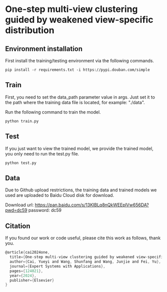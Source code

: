 # One-step multi-view clustering guided by weakened view-specific distribution
## Environment installation
First install the training/testing environment via the following commands.

``
pip install -r requirements.txt -i https://pypi.douban.com/simple
``
## Train
First, you need to set the data_path parameter value in args. Just set it to the path where the training data file is located, for example: "./data".

Run the following command to train the model.

``
python train.py
``
## Test
If you just want to view the trained model, we provide the trained model, you only need to run the test.py file.

``
python test.py
``

## Data
Due to Github upload restrictions, the training data and trained models we used are uploaded to Baidu Cloud disk for download.

Download url:
https://pan.baidu.com/s/13KIBLq8nQkWEEplVw656DA?pwd=dc59 password: dc59
## Citation
If you found our work or code useful, please cite this work as follows, thank you.
```c
@article{cai2024one,
  title={One-step multi-view clustering guided by weakened view-specific distribution},
  author={Cai, Yueyi and Wang, Shunfang and Wang, Junjie and Fei, Yu},
  journal={Expert Systems with Applications},
  pages={124021},
  year={2024},
  publisher={Elsevier}
}
```
